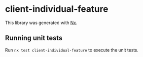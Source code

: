 # client-individual-feature

This library was generated with [Nx](https://nx.dev).

## Running unit tests

Run `nx test client-individual-feature` to execute the unit tests.
